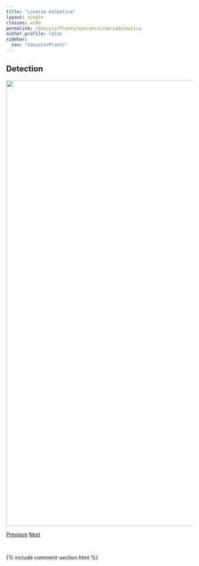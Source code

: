 ```yaml
---
title: "Linaria dalmatica"
layout: single
classes: wide
permalink: /VascularPlants/species/LinariaDalmatica
author_profile: false
sidebar:
  nav: "VascularPlants"
---
```


<h2>Detection</h2>

<a href="https://drive.google.com/uc?export=view&id=16XEIigr6YbkR0gFMNZgKb1Y5Fzy7YWdi">
<img src="https://drive.google.com/uc?export=view&id=16XEIigr6YbkR0gFMNZgKb1Y5Fzy7YWdi" height = "1200" width = "800">
</a>


<a href="/DevelopmentWebsite/VascularPlants/species/LimosellaAquatica" class="pagination--pager" title="Limosella aquatica">Previous</a> <a href="/DevelopmentWebsite/VascularPlants/species/LinariaVulgaris" class="pagination--pager" title="Common Toadflax">Next</a>

<p>&nbsp;</p>

{% include comment-section.html %}
